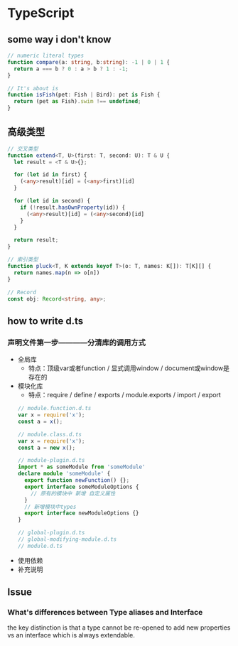 # TypeScript

## some way i don't know
```ts
// numeric literal types
function compare(a: string, b:string): -1 | 0 | 1 {
  return a === b ? 0 : a > b ? 1 : -1;
}

// It's about is
function isFish(pet: Fish | Bird): pet is Fish {
  return (pet as Fish).swim !== undefined;
}
```

## 高级类型
```ts
// 交叉类型
function extend<T, U>(first: T, second: U): T & U {
  let result = <T & U>{};

  for (let id in first) {
    (<any>result)[id] = (<any>first)[id]
  }

  for (let id in second) {
    if (!result.hasOwnProperty(id)) {
      (<any>result)[id] = (<any>second)[id]
    }
  }

  return result;
}

// 索引类型
function pluck<T, K extends keyof T>(o: T, names: K[]): T[K][] {
  return names.map(n => o[n])
}

// Record
const obj: Record<string, any>;
```
## how to write d.ts
### 声明文件第一步————分清库的调用方式
- 全局库
  - 特点：顶级var或者function / 显式调用window / document或window是存在的
- 模块化库
  - 特点：require / define / exports / module.exports / import / export
  ```ts
  // module.function.d.ts
  var x = require('x');
  const a = x();

  // module.class.d.ts
  var x = require('x');
  const a = new x();

  // module-plugin.d.ts
  import * as someModule from 'someModule'
  declare module 'someModule' {
    export function newFunction() {};
    export interface someModuleOptions {
      // 原有的模块中 新增 自定义属性
    }
    // 新增模块中types
    export interface newModuleOptions {}
  }

  // global-plugin.d.ts
  // global-modifying-module.d.ts
  // module.d.ts
  ```
- 使用依赖
- 补充说明

## Issue
### What's differences between Type aliases and Interface
the key distinction is that a type cannot be re-opened to add new properties vs an interface which is always extendable.

